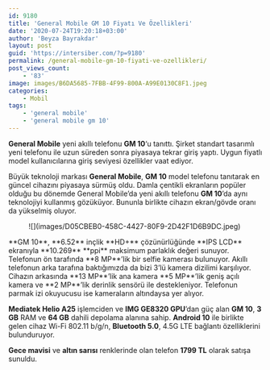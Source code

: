 ```yaml
---
id: 9180
title: 'General Mobile GM 10 Fiyatı Ve Özellikleri'
date: '2020-07-24T19:20:18+03:00'
author: 'Beyza Bayrakdar'
layout: post
guid: 'https://intersiber.com/?p=9180'
permalink: /general-mobile-gm-10-fiyati-ve-ozellikleri/
post_views_count:
    - '83'
image: images/B6DA5685-7FBB-4F99-800A-A99E0130C8F1.jpeg
categories:
    - Mobil
tags:
    - 'general mobile'
    - 'general mobile gm 10'
---
```


**General Mobile** yeni akıllı telefonu **GM 10**‘u tanıttı. Şirket standart tasarımlı yeni telefonu ile uzun süreden sonra piyasaya tekrar giriş yaptı. Uygun fiyatlı model kullanıcılarına giriş seviyesi özellikler vaat ediyor.

Büyük teknoloji markası **General Mobile**, **GM 10** model telefonu tanıtarak en güncel cihazını piyasaya sürmüş oldu. Damla çentikli ekranların popüler olduğu bu dönemde General Mobile’da yeni akıllı telefonu **GM 10**’da aynı teknolojiyi kullanmış gözüküyor. Bununla birlikte cihazın ekran/gövde oranı da yükselmiş oluyor.

<figure class="wp-block-image size-large">![](images/D05CBEB0-458C-4427-80F9-2D42F1D6B9DC.jpeg)</figure>**GM 10**, **6.52** inçlik **HD+** çözünürlüğünde **IPS LCD** ekranıyla **10.269** **ppi** maksimum parlaklık değeri sunuyor. Telefonun ön tarafında **8 MP**’lik bir selfie kamerası bulunuyor. Akıllı telefonun arka tarafına baktığımızda da bizi 3’lü kamera dizilimi karşılıyor. Cihazın arkasında **13 MP**’lik ana kamera **5 MP**’lik geniş açılı kamera ve **2 MP**’lik derinlik sensörü ile destekleniyor. Telefonun parmak izi okuyucusu ise kameraların altındaysa yer alıyor.

**Mediatek Helio A25** işlemciden ve **IMG GE8320 GPU**’dan güç alan **GM 10**, **3 GB** RAM ve **64 GB** dahili depolama alanına sahip. **Android 10** ile birlikte gelen cihaz Wi-Fi 802.11 b/g/n, **Bluetooth 5.0**, 4.5G LTE bağlantı özelliklerini bulunduruyor.

**Gece mavisi** ve **altın sarısı** renklerinde olan telefon **1799 TL** olarak satışa sunuldu.